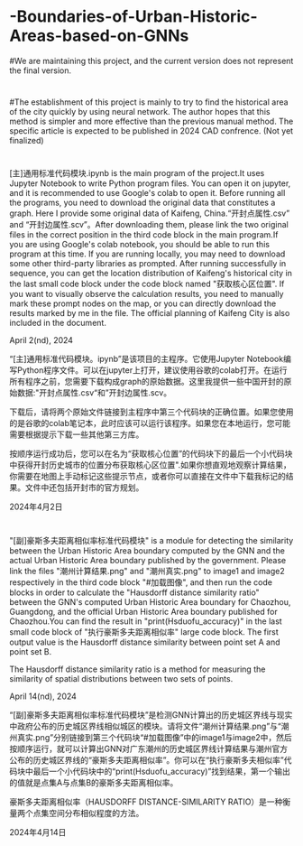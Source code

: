 # -Boundaries-of-Urban-Historic-Areas-based-on-GNNs
#We are maintaining this project, and the current version does not represent the final version.
#
#The establishment of this project is mainly to try to find the historical area of the city quickly by using neural network. The author hopes that this method is simpler and more effective than the previous manual method.
The specific article is expected to be published in 2024 CAD confrence. (Not yet finalized)
#
[主]通用标准代码模块.ipynb is the main program of the project.It uses Jupyter Notebook to write Python program files. You can open it on jupyter, and it is recommended to use Google's colab to open it.
Before running all the programs, you need to download the original data that constitutes a graph. Here I provide some original data of Kaifeng, China.“开封点属性.csv” and “开封边属性.scv”。After downloading them, please link the two original files in the correct position in the third code block in the main program.If you are using Google's colab notebook, you should be able to run this program at this time. If you are running locally, you may need to download some other third-party libraries as prompted.
After running successfully in sequence, you can get the location distribution of Kaifeng's historical city in the last small code block under the code block named "获取核心区位置".
If you want to visually observe the calculation results, you need to manually mark these prompt nodes on the map, or you can directly download the results marked by me in the file. The official planning of Kaifeng City is also included in the document.

April 2(nd), 2024 

“[主]通用标准代码模块。ipynb”是该项目的主程序。它使用Jupyter Notebook编写Python程序文件。可以在jupyter上打开，建议使用谷歌的colab打开。在运行所有程序之前，您需要下载构成graph的原始数据。这里我提供一些中国开封的原始数据:"开封点属性.csv“和”开封边属性.scv。

下载后，请将两个原始文件链接到主程序中第三个代码块的正确位置。如果您使用的是谷歌的colab笔记本，此时应该可以运行该程序。如果您在本地运行，您可能需要根据提示下载一些其他第三方库。

按顺序运行成功后，您可以在名为“获取核心位置”的代码块下的最后一个小代码块中获得开封历史城市的位置分布获取核心区位置".如果你想直观地观察计算结果，你需要在地图上手动标记这些提示节点，或者你可以直接在文件中下载我标记的结果。文件中还包括开封市的官方规划。

2024年4月2日

#
"[副]豪斯多夫距离相似率标准代码模块" is a module for detecting the similarity between the Urban Historic Area boundary computed by the GNN and the actual Urban Historic Area boundary published by the government. Please link the files "潮州计算结果.png" and "潮州真实.png" to image1 and image2 respectively in the third code block "#加载图像", and then run the code blocks in order to calculate the "Hausdorff distance similarity ratio" between the GNN's computed Urban Historic Area boundary for Chaozhou, Guangdong, and the official Urban Historic Area boundary published for Chaozhou.You can find the result in "print(Hsduofu_accuracy)" in the last small code block of "执行豪斯多夫距离相似率" large code block. The first output value is the Hausdorff distance similarity between point set A and point set B.

The Hausdorff distance similarity ratio is a method for measuring the similarity of spatial distributions between two sets of points.

April 14(nd), 2024

“[副]豪斯多夫距离相似率标准代码模块”是检测GNN计算出的历史城区界线与现实中政府公布的历史城区界线相似城区的模块。请将文件“潮州计算结果.png”与“潮州真实.png”分别链接到第三个代码块“#加载图像”中的image1与image2中，然后按顺序运行，就可以计算出GNN对广东潮州的历史城区界线计算结果与潮州官方公布的历史城区界线的“豪斯多夫距离相似率”。你可以在“执行豪斯多夫相似率”代码块中最后一个小代码块中的“print(Hsduofu_accuracy)”找到结果，第一个输出的值就是点集A与点集B的豪斯多夫距离相似率。

豪斯多夫距离相似率（HAUSDORFF DISTANCE-SIMILARITY RATIO）是一种衡量两个点集空间分布相似程度的方法。

2024年4月14日
